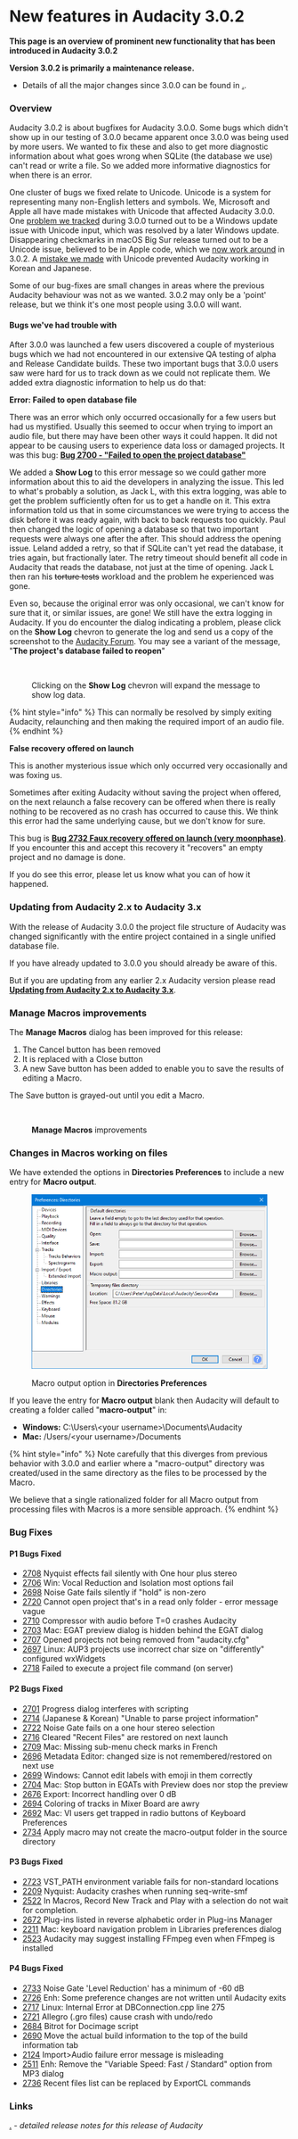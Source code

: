# New features in Audacity 3.0.2

**This page is an overview of prominent new functionality that has been introduced in Audacity 3.0.2**

**Version 3.0.2 is primarily a maintenance release.**

* Details of all the major changes since 3.0.0 can be found in [.](./ "mention").

### Overview

Audacity 3.0.2 is about bugfixes for Audacity 3.0.0. Some bugs which didn't show up in our testing of 3.0.0 became apparent once 3.0.0 was being used by more users. We wanted to fix these and also to get more diagnostic information about what goes wrong when SQLite (the database we use) can't read or write a file. So we added more informative diagnostics for when there is an error.

One cluster of bugs we fixed relate to Unicode. Unicode is a system for representing many non-English letters and symbols. We, Microsoft and Apple all have made mistakes with Unicode that affected Audacity 3.0.0. One [problem we tracked](https://bugzilla.audacityteam.org/show\_bug.cgi?id=2715) during 3.0.0 turned out to be a Windows update issue with Unicode input, which was resolved by a later Windows update. Disappearing checkmarks in macOS Big Sur release turned out to be a Unicode issue, believed to be in Apple code, which we [now work around](https://bugzilla.audacityteam.org/show\_bug.cgi?id=2709) in 3.0.2. A [mistake we made](https://bugzilla.audacityteam.org/show\_bug.cgi?id=2714) with Unicode prevented Audacity working in Korean and Japanese.

Some of our bug-fixes are small changes in areas where the previous Audacity behaviour was not as we wanted. 3.0.2 may only be a 'point' release, but we think it's one most people using 3.0.0 will want.

#### Bugs we've had trouble with

After 3.0.0 was launched a few users discovered a couple of mysterious bugs which we had not encountered in our extensive QA testing of alpha and Release Candidate builds. These two important bugs that 3.0.0 users saw were hard for us to track down as we could not replicate them. We added extra diagnostic information to help us do that:

**Error: Failed to open database file**

There was an error which only occurred occasionally for a few users but had us mystified. Usually this seemed to occur when trying to import an audio file, but there may have been other ways it could happen. It did not appear to be causing users to experience data loss or damaged projects. It was this bug: [**Bug 2700 - "Failed to open the project database"**](https://bugzilla.audacityteam.org/show\_bug.cgi?id=2700)

We added a **Show Log** to this error message so we could gather more information about this to aid the developers in analyzing the issue. This led to what's probably a solution, as Jack L, with this extra logging, was able to get the problem sufficiently often for us to get a handle on it. This extra information told us that in some circumstances we were trying to access the disk before it was ready again, with back to back requests too quickly. Paul then changed the logic of opening a database so that two important requests were always one after the after. This should address the opening issue. Leland added a retry, so that if SQLite can't yet read the database, it tries again, but fractionally later. The retry timeout should benefit all code in Audacity that reads the database, not just at the time of opening. Jack L then ran his ~~torture tests~~ workload and the problem he experienced was gone.

Even so, because the original error was only occasional, we can't know for sure that it, or similar issues, are gone! We still have the extra logging in Audacity. If you do encounter the dialog indicating a problem, please click on the **Show Log** chevron to generate the log and send us a copy of the screenshot to the [Audacity Forum](https://forum.audacityteam.org/index.php). You may see a variant of the message, "**The project's database failed to reopen**"

<figure><img src="../../../../../.gitbook/assets/image (50).png" alt=""><figcaption><p>Clicking on the <strong>Show Log</strong> chevron will expand the message to show log data.</p></figcaption></figure>

{% hint style="info" %}
This can normally be resolved by simply exiting Audacity, relaunching and then making the required import of an audio file.
{% endhint %}

**False recovery offered on launch**

This is another mysterious issue which only occurred very occasionally and was foxing us.

Sometimes after exiting Audacity without saving the project when offered, on the next relaunch a false recovery can be offered when there is really nothing to be recovered as no crash has occurred to cause this. We think this error had the same underlying cause, but we don't know for sure.

This bug is [**Bug 2732 Faux recovery offered on launch (very moonphase)**](https://bugzilla.audacityteam.org/show\_bug.cgi?id=2732). If you encounter this and accept this recovery it "recovers" an empty project and no damage is done.

If you do see this error, please let us know what you can of how it happened.

### Updating from Audacity 2.x to Audacity 3.x

With the release of Audacity 3.0.0 the project file structure of Audacity was changed significantly with the entire project contained in a single unified database file.

If you have already updated to 3.0.0 you should already be aware of this.

But if you are updating from any earlier 2.x Audacity version please read [**Updating from Audacity 2.x to Audacity 3.x**](https://manual.audacityteam.org/man/updating\_from\_audacity\_2.x\_to\_audacity\_3.html).

### Manage Macros improvements

The **Manage Macros** dialog has been improved for this release:

1. The Cancel button has been removed
2. It is replaced with a Close button
3. A new Save button has been added to enable you to save the results of editing a Macro.

The Save button is grayed-out until you edit a Macro.

<figure><img src="../../../../../.gitbook/assets/image (44).png" alt=""><figcaption><p><strong>Manage Macros</strong> improvements</p></figcaption></figure>

### Changes in Macros working on files

We have extended the options in **Directories Preferences** to include a new entry for **Macro output**.

<figure><img src="../../../../../.gitbook/assets/image (1).png" alt=""><figcaption><p>Macro output option in <strong>Directories Preferences</strong></p></figcaption></figure>

If you leave the entry for **Macro output** blank then Audacity will default to creating a folder called "**macro-output**" in:

* **Windows:** C:\Users\\\<your username>\Documents\Audacity
* **Mac:** /Users/\<your username>/Documents

{% hint style="info" %}
Note carefully that this diverges from previous behavior with 3.0.0 and earlier where a "macro-output" directory was created/used in the same directory as the files to be processed by the Macro.

We believe that a single rationalized folder for all Macro output from processing files with Macros is a more sensible approach.
{% endhint %}

### Bug Fixes

#### P1 Bugs Fixed

* [2708](https://bugzilla.audacityteam.org/show\_bug.cgi?id=2708) Nyquist effects fail silently with One hour plus stereo
* [2706](https://bugzilla.audacityteam.org/show\_bug.cgi?id=2706) Win: Vocal Reduction and Isolation most options fail
* [2698](https://bugzilla.audacityteam.org/show\_bug.cgi?id=2698) Noise Gate fails silently if "hold" is non-zero
* [2720](https://bugzilla.audacityteam.org/show\_bug.cgi?id=2720) Cannot open project that's in a read only folder - error message vague
* [2710](https://bugzilla.audacityteam.org/show\_bug.cgi?id=2710) Compressor with audio before T=0 crashes Audacity
* [2703](https://bugzilla.audacityteam.org/show\_bug.cgi?id=2703) Mac: EGAT preview dialog is hidden behind the EGAT dialog
* [2707](https://bugzilla.audacityteam.org/show\_bug.cgi?id=2707) Opened projects not being removed from "audacity.cfg"
* [2697](https://bugzilla.audacityteam.org/show\_bug.cgi?id=2697) Linux: AUP3 projects use incorrect char size on "differently" configured wxWidgets
* [2718](https://bugzilla.audacityteam.org/show\_bug.cgi?id=2718) Failed to execute a project file command (on server)

#### P2 Bugs Fixed

* [2701](https://bugzilla.audacityteam.org/show\_bug.cgi?id=2701) Progress dialog interferes with scripting
* [2714](https://bugzilla.audacityteam.org/show\_bug.cgi?id=2714) (Japanese & Korean) "Unable to parse project information"
* [2722](https://bugzilla.audacityteam.org/show\_bug.cgi?id=2722) Noise Gate fails on a one hour stereo selection
* [2716](https://bugzilla.audacityteam.org/show\_bug.cgi?id=2716) Cleared "Recent Files" are restored on next launch
* [2709](https://bugzilla.audacityteam.org/show\_bug.cgi?id=2709) Mac: Missing sub-menu check marks in French
* [2696](https://bugzilla.audacityteam.org/show\_bug.cgi?id=2696) Metadata Editor: changed size is not remembered/restored on next use
* [2699](https://bugzilla.audacityteam.org/show\_bug.cgi?id=2699) Windows: Cannot edit labels with emoji in them correctly
* [2704](https://bugzilla.audacityteam.org/show\_bug.cgi?id=2704) Mac: Stop button in EGATs with Preview does nor stop the preview
* [2676](https://bugzilla.audacityteam.org/show\_bug.cgi?id=2676) Export: Incorrect handling over 0 dB
* [2694](https://bugzilla.audacityteam.org/show\_bug.cgi?id=2694) Coloring of tracks in Mixer Board are awry
* [2692](https://bugzilla.audacityteam.org/show\_bug.cgi?id=2692) Mac: VI users get trapped in radio buttons of Keyboard Preferences
* [2734](https://bugzilla.audacityteam.org/show\_bug.cgi?id=2734) Apply macro may not create the macro-output folder in the source directory

#### P3 Bugs Fixed

* [2723](https://bugzilla.audacityteam.org/show\_bug.cgi?id=2723) VST\_PATH environment variable fails for non-standard locations
* [2209](https://bugzilla.audacityteam.org/show\_bug.cgi?id=2209) Nyquist: Audacity crashes when running seq-write-smf
* [2522](https://bugzilla.audacityteam.org/show\_bug.cgi?id=2522) In Macros, Record New Track and Play with a selection do not wait for completion.
* [2672](https://bugzilla.audacityteam.org/show\_bug.cgi?id=2672) Plug-ins listed in reverse alphabetic order in Plug-ins Manager
* [2211](https://bugzilla.audacityteam.org/show\_bug.cgi?id=2211) Mac: keyboard navigation problem in Libraries preferences dialog
* [2523](https://bugzilla.audacityteam.org/show\_bug.cgi?id=2523) Audacity may suggest installing FFmpeg even when FFmpeg is installed

#### P4 Bugs Fixed

* [2733](https://bugzilla.audacityteam.org/show\_bug.cgi?id=2733) Noise Gate 'Level Reduction' has a minimum of -60 dB
* [2726](https://bugzilla.audacityteam.org/show\_bug.cgi?id=2726) Enh: Some preference changes are not written until Audacity exits
* [2717](https://bugzilla.audacityteam.org/show\_bug.cgi?id=2717) Linux: Internal Error at DBConnection.cpp line 275
* [2721](https://bugzilla.audacityteam.org/show\_bug.cgi?id=2721) Allegro (.gro files) cause crash with undo/redo
* [2684](https://bugzilla.audacityteam.org/show\_bug.cgi?id=2684) Bitrot for Docimage script
* [2690](https://bugzilla.audacityteam.org/show\_bug.cgi?id=2690) Move the actual build information to the top of the build information tab
* [2124](https://bugzilla.audacityteam.org/show\_bug.cgi?id=2124) Import>Audio failure error message is misleading
* [2511](https://bugzilla.audacityteam.org/show\_bug.cgi?id=2511) Enh: Remove the "Variable Speed: Fast / Standard" option from MP3 dialog
* [2736](https://bugzilla.audacityteam.org/show\_bug.cgi?id=2736) Recent files list can be replaced by ExportCL commands

### Links

[.](./ "mention") _- detailed release notes for this release of Audacity_
